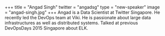 +++
title = "Angad Singh"
twitter = "angadsg"
type = "new-speaker"
image = "angad-singh.jpg"
+++
Angad is a Data Scientist at Twitter Singapore. He recently led the DevOps team at Viki. He is passionate about large data infrastructures as well as distributed systems. Talked at previous DevOpsDays 2015 Singapore about ELK.